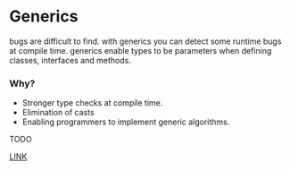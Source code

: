 # Generics

bugs are difficult to find. with generics you can detect some runtime bugs at compile time.
generics enable types to be parameters when defining classes, interfaces and methods. 

### Why?

* Stronger type checks at compile time.
* Elimination of casts
* Enabling programmers to implement generic algorithms.

TODO

[LINK](https://docs.oracle.com/javase/tutorial/java/generics/index.html)
